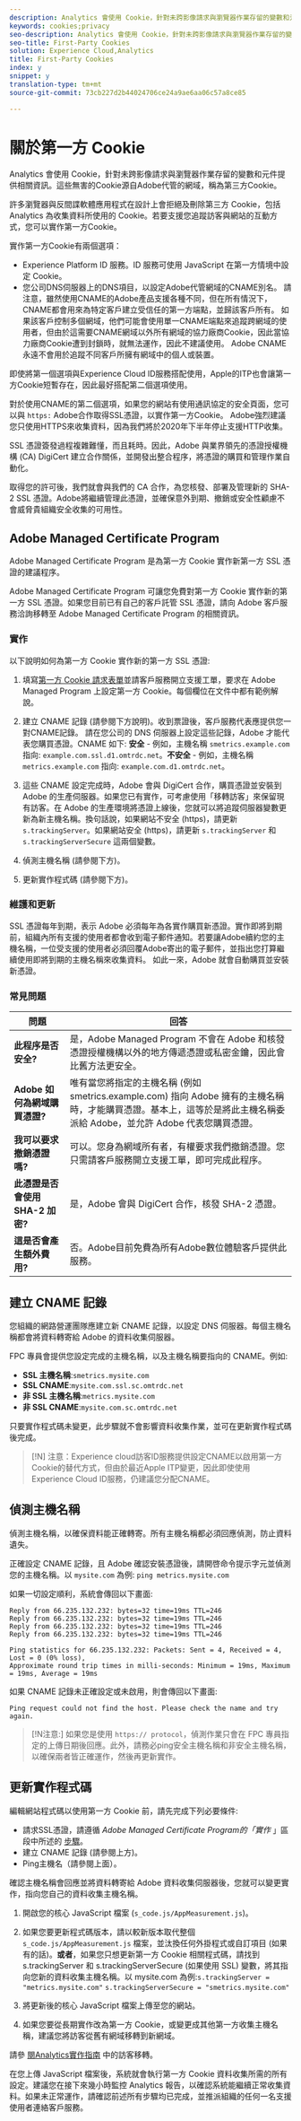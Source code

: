 ```yaml
---
description: Analytics 會使用 Cookie，針對未跨影像請求與瀏覽器作業存留的變數和元件提供相關資訊。
keywords: cookies;privacy
seo-description: Analytics 會使用 Cookie，針對未跨影像請求與瀏覽器作業存留的變數和元件提供相關資訊。
seo-title: First-Party Cookies
solution: Experience Cloud,Analytics
title: First-Party Cookies
index: y
snippet: y
translation-type: tm+mt
source-git-commit: 73cb227d2b44024706ce24a9ae6aa06c57a8ce85

---
```



# 關於第一方 Cookie

Analytics 會使用 Cookie，針對未跨影像請求與瀏覽器作業存留的變數和元件提供相關資訊。這些無害的Cookie源自Adobe代管的網域，稱為第三方Cookie。

許多瀏覽器與反間諜軟體應用程式在設計上會拒絕及刪除第三方 Cookie，包括 Analytics 為收集資料所使用的 Cookie。若要支援您追蹤訪客與網站的互動方式，您可以實作第一方Cookie。

實作第一方Cookie有兩個選項：

* Experience Platform ID 服務。ID 服務可使用 JavaScript 在第一方情境中設定 Cookie。
* 您公司DNS伺服器上的DNS項目，以設定Adobe代管網域的CNAME別名。 請注意，雖然使用CNAME的Adobe產品支援各種不同，但在所有情況下，CNAME都會用來為特定客戶建立受信任的第一方端點，並歸該客戶所有。 如果該客戶控制多個網域，他們可能會使用單一CNAME端點來追蹤跨網域的使用者，但由於這需要CNAME網域以外所有網域的協力廠商Cookie，因此當協力廠商Cookie遭到封鎖時，就無法運作，因此不建議使用。 Adobe CNAME永遠不會用於追蹤不同客戶所擁有網域中的個人或裝置。

即使將第一個選項與Experience Cloud ID服務搭配使用，Apple的ITP也會讓第一方Cookie短暫存在，因此最好搭配第二個選項使用。

對於使用CNAME的第二個選項，如果您的網站有使用通訊協定的安全頁面，您可以與 `https:` Adobe合作取得SSL憑證，以實作第一方Cookie。 Adobe強烈建議您只使用HTTPS來收集資料，因為我們將於2020年下半年停止支援HTTP收集。

SSL 憑證簽發過程複雜難懂，而且耗時。因此，Adobe 與業界領先的憑證授權機構 (CA) DigiCert 建立合作關係，並開發出整合程序，將憑證的購買和管理作業自動化。

取得您的許可後，我們就會與我們的 CA 合作，為您核發、部署及管理新的 SHA-2 SSL 憑證。Adobe將繼續管理此憑證，並確保意外到期、撤銷或安全性顧慮不會威脅貴組織安全收集的可用性。

## Adobe Managed Certificate Program

Adobe Managed Certificate Program 是為第一方 Cookie 實作新第一方 SSL 憑證的建議程序。

Adobe Managed Certificate Program 可讓您免費對第一方 Cookie 實作新的第一方 SSL 憑證。如果您目前已有自己的客戶託管 SSL 憑證，請向 Adobe 客戶服務洽詢移轉至 Adobe Managed Certificate Program 的相關資訊。

### 實作

以下說明如何為第一方 Cookie 實作新的第一方 SSL 憑證:

1. 填寫[第一方 Cookie 請求表單](/help/interface/cookies/assets/FPC_Request_Form.xlsx)並請客戶服務開立支援工單，要求在 Adobe Managed Program 上設定第一方 Cookie。每個欄位在文件中都有範例解說。

1. 建立 CNAME 記錄 (請參閱下方說明)。收到票證後，客戶服務代表應提供您一對CNAME記錄。 請在您公司的 DNS 伺服器上設定這些記錄，Adobe 才能代表您購買憑證。CNAME 如下: **安全** - 例如，主機名稱 `smetrics.example.com` 指向: `example.com.ssl.d1.omtrdc.net`。**不安全** - 例如，主機名稱 `metrics.example.com` 指向: `example.com.d1.omtrdc.net`。

1. 這些 CNAME 設定完成時，Adobe 會與 DigiCert 合作，購買憑證並安裝到 Adobe 的生產伺服器。如果您已有實作，可考慮使用「移轉訪客」來保留現有訪客。在 Adobe 的生產環境將憑證上線後，您就可以將追蹤伺服器變數更新為新主機名稱。換句話說，如果網站不安全 (https)，請更新 `s.trackingServer`。如果網站安全 (https)，請更新 `s.trackingServer` 和 `s.trackingServerSecure` 這兩個變數。

1. 偵測主機名稱 (請參閱下方)。

1. 更新實作程式碼 (請參閱下方)。

### 維護和更新

SSL 憑證每年到期，表示 Adobe 必須每年為各實作購買新憑證。實作即將到期前，組織內所有支援的使用者都會收到電子郵件通知。若要讓Adobe續約您的主機名稱，一位受支援的使用者必須回覆Adobe寄出的電子郵件，並指出您打算繼續使用即將到期的主機名稱來收集資料。 如此一來，Adobe 就會自動購買並安裝新憑證。

### 常見問題

| 問題 | 回答 |
|---|---|
| **此程序是否安全?** | 是，Adobe Managed Program 不會在 Adobe 和核發憑證授權機構以外的地方傳遞憑證或私密金鑰，因此會比舊方法更安全。 |
| **Adobe 如何為網域購買憑證?** | 唯有當您將指定的主機名稱 (例如 smetrics.example.com) 指向 Adobe 擁有的主機名稱時，才能購買憑證。基本上，這等於是將此主機名稱委派給 Adobe，並允許 Adobe 代表您購買憑證。 |
| **我可以要求撤銷憑證嗎?** | 可以。您身為網域所有者，有權要求我們撤銷憑證。您只需請客戶服務開立支援工單，即可完成此程序。 |
| **此憑證是否會使用 SHA-2 加密?** | 是，Adobe 會與 DigiCert 合作，核發 SHA-2 憑證。 |
| **這是否會產生額外費用?** | 否。Adobe目前免費為所有Adobe數位體驗客戶提供此服務。 |

## 建立 CNAME 記錄

您組織的網路營運團隊應建立新 CNAME 記錄，以設定 DNS 伺服器。每個主機名稱都會將資料轉寄給 Adobe 的資料收集伺服器。

FPC 專員會提供您設定完成的主機名稱，以及主機名稱要指向的 CNAME。例如:

* **SSL 主機名稱**:`smetrics.mysite.com`
* **SSL CNAME**:`mysite.com.ssl.sc.omtrdc.net`
* **非 SSL 主機名稱**:`metrics.mysite.com`
* **非 SSL CNAME**:`mysite.com.sc.omtrdc.net`

只要實作程式碼未變更，此步驟就不會影響資料收集作業，並可在更新實作程式碼後完成。

>[!N] 注意：Experience cloud訪客ID服務提供設定CNAME以啟用第一方Cookie的替代方式，但由於最近Apple ITP變更，因此即使使用Experience Cloud ID服務，仍建議您分配CNAME。

## 偵測主機名稱

偵測主機名稱，以確保資料能正確轉寄。所有主機名稱都必須回應偵測，防止資料遺失。

正確設定 CNAME 記錄，且 Adobe 確認安裝憑證後，請開啓命令提示字元並偵測您的主機名稱。以 `mysite.com` 為例: `ping metrics.mysite.com`

如果一切設定順利，系統會傳回以下畫面:

```Pinging mysite.com.112.2o7.net [66.235.132.232] with 32 bytes of data:
Reply from 66.235.132.232: bytes=32 time=19ms TTL=246
Reply from 66.235.132.232: bytes=32 time=19ms TTL=246
Reply from 66.235.132.232: bytes=32 time=19ms TTL=246
Reply from 66.235.132.232: bytes=32 time=19ms TTL=246

Ping statistics for 66.235.132.232: Packets: Sent = 4, Received = 4, Lost = 0 (0% loss),
Approximate round trip times in milli-seconds: Minimum = 19ms, Maximum = 19ms, Average = 19ms
```

如果 CNAME 記錄未正確設定或未啟用，則會傳回以下畫面:

`Ping request could not find the host. Please check the name and try again.`

>[!N注意:] 如果您是使用 `https:// protocol`，偵測作業只會在 FPC 專員指定的上傳日期後回應。此外，請務必ping安全主機名稱和非安全主機名稱，以確保兩者皆正確運作，然後再更新實作。

## 更新實作程式碼

編輯網站程式碼以使用第一方 Cookie 前，請先完成下列必要條件:

* 請求SSL憑證，請遵循 *Adobe Managed Certificate Program的「實作* 」區段中所述的 [步驟](#adobe-managed-certificate-program)。
* 建立 CNAME 記錄 (請參閱上方)。
* Ping主機名（請參閱上面）。

確認主機名稱會回應並將資料轉寄給 Adobe 資料收集伺服器後，您就可以變更實作，指向您自己的資料收集主機名稱。

1. 開啟您的核心 JavaScript 檔案 (`s_code.js/AppMeasurement.js`)。
1. 如果您要更新程式碼版本，請以較新版本取代整個 `s_code.js/AppMeasurement.js` 檔案，並汰換任何外掛程式或自訂項目 (如果有的話)。**或者**，如果您只想更新第一方 Cookie 相關程式碼，請找到 s.trackingServer 和 s.trackingServerSecure (如果使用 SSL) 變數，將其指向您新的資料收集主機名稱。以 mysite.com 為例:`s.trackingServer = "metrics.mysite.com"` `s.trackingServerSecure = "smetrics.mysite.com"`

1. 將更新後的核心 JavaScript 檔案上傳至您的網站。

1. 如果您要從長期實作改為第一方 Cookie，或變更成其他第一方收集主機名稱，建議您將訪客從舊有網域移轉到新網域。

請參 [閱Analytics實作指南](https://docs.adobe.com/help/en/analytics/implementation/javascript-implementation/visitor-migration.html) 中的訪客移轉。

在您上傳 JavaScript 檔案後，系統就會執行第一方 Cookie 資料收集所需的所有設定。建議您在接下來幾小時監控 Analytics 報告，以確認系統能繼續正常收集資料。如果未正常運作，請確認前述所有步驟均已完成，並推派組織的任何一名支援使用者連絡客戶服務。
